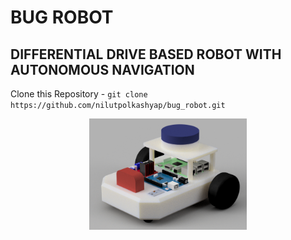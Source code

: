 # BUG ROBOT 
## DIFFERENTIAL DRIVE BASED ROBOT WITH AUTONOMOUS NAVIGATION

Clone this Repository - ``` git clone https://github.com/nilutpolkashyap/bug_robot.git ```

<div align="center">
<img  alt="Thanks for visiting me" width="50%" src="https://raw.githubusercontent.com/nilutpolkashyap/bug_robot/main/resources/bug_robot_render.png" />
<br />
</div>
